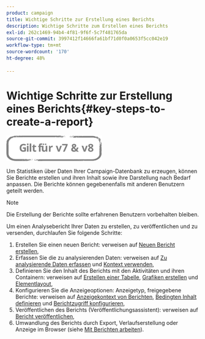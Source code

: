 ```yaml
---
product: campaign
title: Wichtige Schritte zur Erstellung eines Berichts
description: Wichtige Schritte zum Erstellen eines Berichts
exl-id: 262c1469-94b4-4f81-9f6f-5c7f481765da
source-git-commit: 3997412f14666fa61bf71d0f0a0653f5cc042e19
workflow-type: tm+mt
source-wordcount: '170'
ht-degree: 48%

---
```


# Wichtige Schritte zur Erstellung eines Berichts{#key-steps-to-create-a-report}

![](../../assets/common.svg)

Um Statistiken über Daten Ihrer Campaign-Datenbank zu erzeugen, können Sie Berichte erstellen und ihren Inhalt sowie ihre Darstellung nach Bedarf anpassen. Die Berichte können gegebenenfalls mit anderen Benutzern geteilt werden.

>[!NOTE]
>
>Die Erstellung der Berichte sollte erfahrenen Benutzern vorbehalten bleiben.

Um einen Analysebericht Ihrer Daten zu erstellen, zu veröffentlichen und zu versenden, durchlaufen Sie folgende Schritte:

1. Erstellen Sie einen neuen Bericht: verweisen auf [Neuen Bericht erstellen](../../reporting/using/creating-a-new-report.md),
1. Erfassen Sie die zu analysierenden Daten: verweisen auf [Zu analysierende Daten erfassen](../../reporting/using/collecting-data-to-analyze.md) und [Kontext verwenden](../../reporting/using/using-the-context.md),
1. Definieren Sie den Inhalt des Berichts mit den Aktivitäten und ihren Containern: verweisen auf [Erstellen einer Tabelle](../../reporting/using/creating-a-table.md), [Grafiken erstellen](../../reporting/using/creating-a-chart.md) und [Elementlayout](../../reporting/using/element-layout.md),
1. Konfigurieren Sie die Anzeigeoptionen: Anzeigetyp, freigegebene Berichte: verweisen auf [Anzeigekontext von Berichten](../../reporting/using/configuring-access-to-the-report.md#report-display-context), [Bedingten Inhalt definieren](../../reporting/using/defining-a-conditional-content.md) und [Berichtzugriff konfigurieren](../../reporting/using/configuring-access-to-the-report.md),
1. Veröffentlichen des Berichts (Veröffentlichungsassistent): verweisen auf [Bericht veröffentlichen](../../reporting/using/configuring-access-to-the-report.md#publishing-the-report),
1. Umwandlung des Berichts durch Export, Verlaufserstellung oder Anzeige im Browser (siehe [Mit Berichten arbeiten](../../reporting/using/actions-on-reports.md)).
